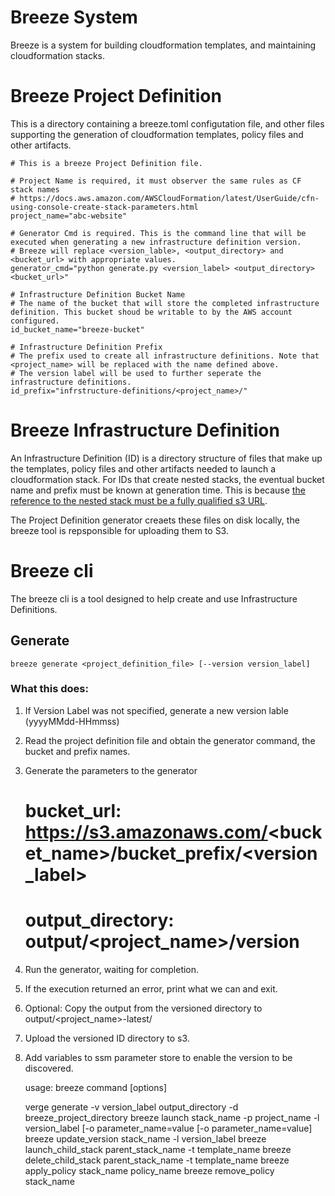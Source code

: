 # Breeze System

Breeze is a system for building cloudformation templates, and maintaining cloudformation stacks.

# Breeze Project Definition

This is a directory containing a breeze.toml configutation file, and other files supporting the generation of cloudformation templates, policy files and other artifacts.

    # This is a breeze Project Definition file.

    # Project Name is required, it must observer the same rules as CF stack names
    # https://docs.aws.amazon.com/AWSCloudFormation/latest/UserGuide/cfn-using-console-create-stack-parameters.html
    project_name="abc-website"

    # Generator Cmd is required. This is the command line that will be executed when generating a new infrastructure definition version. 
    # Breeze will replace <version_lable>, <output_directory> and <bucket_url> with appropriate values.
    generator_cmd="python generate.py <version_label> <output_directory> <bucket_url>"

    # Infrastructure Definition Bucket Name
    # The name of the bucket that will store the completed infrastructure definition. This bucket shoud be writable to by the AWS account configured.
    id_bucket_name="breeze-bucket"

    # Infrastructure Definition Prefix
    # The prefix used to create all infrastructure definitions. Note that <project_name> will be replaced with the name defined above. 
    # The version label will be used to further seperate the infrastructure definitions.
    id_prefix="infrstructure-definitions/<project_name>/"

# Breeze Infrastructure Definition

An Infrastructure Definition (ID) is a directory structure of files that make up the templates, policy 
files and other artifacts needed to launch a cloudformation stack. For IDs that create nested stacks, 
the eventual bucket name and prefix must be known at generation time. This is because [the reference to the nested stack must be a fully qualified s3 URL](https://docs.aws.amazon.com/AWSCloudFormation/latest/UserGuide/aws-properties-stack.html#cfn-cloudformation-stack-templateurl).

The Project Definition generator creaets these files on disk locally, the breeze tool is repsponsible for uploading them to S3.


# Breeze cli

The breeze cli is a tool designed to help create and use Infrastructure Definitions.

## Generate

    breeze generate <project_definition_file> [--version version_label]

### What this does:

1. If Version Label was not specified, generate a new version lable (yyyyMMdd-HHmmss)
1. Read the project definition file and obtain the generator command, the bucket and prefix names.
1. Generate the parameters to the generator
    # bucket_url: https://s3.amazonaws.com/<bucket_name>/bucket_prefix/<version_label>
    # output_directory: output/<project_name>/version
1. Run the generator, waiting for completion.
1. If the execution returned an error, print what we can and exit.
1. Optional: Copy the output from the versioned directory to output/<project_name>-latest/
1. Upload the versioned ID directory to s3.
1. Add variables to ssm parameter store to enable the version to be discovered.








    usage: breeze command [options] 

    verge generate -v version_label output_directory -d breeze_project_directory
    breeze launch stack_name -p project_name -l version_label [-o parameter_name=value [-o parameter_name=value]
    breeze update_version stack_name -l version_label
    breeze launch_child_stack parent_stack_name -t template_name
    breeze delete_child_stack parent_stack_name -t template_name
    breeze apply_policy stack_name policy_name
    breeze remove_policy stack_name




